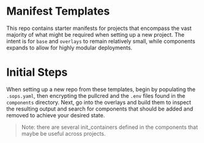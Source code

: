 # Manifest Templates

This repo contains starter manifests for projects that encompass the vast majority of what might be required when setting up a new project. The intent is for `base` and `overlays` to remain relatively small, while components expands to allow for highly modular deployments.

# Initial Steps

When setting up a new repo from these templates, begin by populating the `.sops.yaml`, then encrypting the pullcred and the `.env` files found in the `components` directory. Next, go into the overlays and build them to inspect the resulting output and search for components that should be added and removed to achieve your desired state.

> Note: there are several init_containers defined in the components that maybe be useful across projects.
